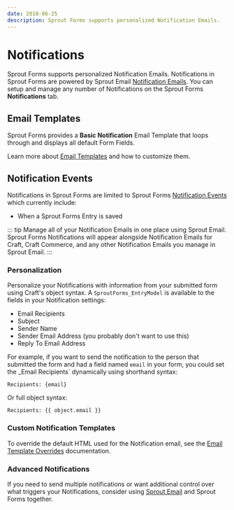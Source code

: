 ```yaml
---
date: 2018-06-25
description: Sprout Forms supports personalized Notification Emails.
---
```


# Notifications

Sprout Forms supports personalized Notification Emails. Notifications in Sprout Forms are powered by Sprout Email [Notification Emails](./../email/notification-emails.md). You can setup and manage any number of Notifications on the Sprout Forms **Notifications** tab.

## Email Templates

Sprout Forms provides a **Basic Notification** Email Template that loops through and displays all default Form Fields.

Learn more about [Email Templates](../email/default-email-templates.md) and how to customize them.  

## Notification Events 

Notifications in Sprout Forms are limited to Sprout Forms [Notification Events](./../email/custom-notification-events.md) which currently include:

- When a Sprout Forms Entry is saved

::: tip
Manage all of your Notification Emails in one place using Sprout Email. Sprout Forms Notifications will appear alongside Notification Emails for Craft, Craft Commerce, and any other Notification Emails you manage in Sprout Email.
:::

### Personalization

Personalize your Notifications with information from your submitted form using Craft's object syntax. A `SproutForms_EntryModel` is available to the fields in your Notification settings:

- Email Recipients
- Subject
- Sender Name
- Sender Email Address (you probably don't want to use this)
- Reply To Email Address

For example, if you want to send the notification to the person that submitted the form and had a field named `email` in your form, you could set the _Email Recipients` dynamically using shorthand syntax:

```
Recipients: {email}
```

Or full object syntax:

```
Recipients: {{ object.email }}
```

### Custom Notification Templates

To override the default HTML used for the Notification email, see the [Email Template Overrides](../email/template-overrides.md) documentation.

### Advanced Notifications

If you need to send multiple notifications or want additional control over what triggers your Notifications, consider using [Sprout Email](./../email) and Sprout Forms together.